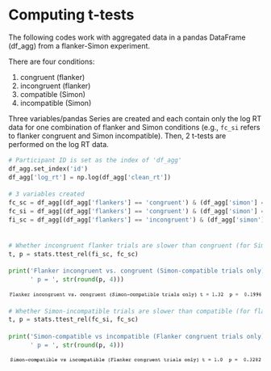 # Computing t-tests
The following codes work with aggregated data in a pandas DataFrame (df_agg) from a flanker-Simon experiment.

There are four conditions:
1) congruent (flanker)
2) incongruent (flanker)
3) compatible (Simon)
4) incompatible (Simon)

Three variables/pandas Series are created and each contain only the log RT data for one combination of flanker and Simon conditions (e.g., `fc_si` refers to flanker congruent and Simon incompatible). Then, 2 t-tests are performed on the log RT data.

```python
# Participant ID is set as the index of 'df_agg'
df_agg.set_index('id')
df_agg['log_rt'] = np.log(df_agg['clean_rt'])

# 3 variables created
fc_sc = df_agg[(df_agg['flankers'] == 'congruent') & (df_agg['simon'] == 'compatible')] ['log_rt']
fc_si = df_agg[(df_agg['flankers'] == 'congruent') & (df_agg['simon'] == 'incompatible')] ['log_rt']
fi_sc = df_agg[(df_agg['flankers'] == 'incongruent') & (df_agg['simon'] == 'compatible')] ['log_rt']


# Whether incongruent flanker trials are slower than congruent (for Simon-compatible trials only)
t, p = stats.ttest_rel(fi_sc, fc_sc)

print('Flanker incongruent vs. congruent (Simon-compatible trials only) t =', str(round(t, 2)),
      ' p = ', str(round(p, 4)))
```

<img src="ttest1.png" alt="ttest1"/>
 <br />

```python
# Whether Simon-incompatible trials are slower than compatible (for flanker-congruent trials only)
t, p = stats.ttest_rel(fc_si, fc_sc)

print('Simon-compatible vs incompatible (Flanker congruent trials only) t =', str(round(t, 2)),
      ' p = ', str(round(p, 4)))
```

<img src="ttest2.png" alt="ttest2"/>
 <br />


```

```
